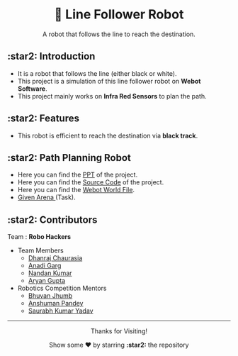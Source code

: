 <h1 align="center"> 🤖 Line Follower Robot </h1>
<p align="center"> A robot that follows the line to reach the destination. </p>

<h2> :star2: Introduction </h2>
<ul>
  <li> It is a robot that follows the line (either black or white).</li>
  <li> This project is a simulation of this line follower robot on <b>Webot Software</b>.</li>
  <li> This project mainly works on <b>Infra Red Sensors</b> to plan the path.</li>
</ul>

<h2> :star2: Features </h2>
<ul>
  <li> This robot is efficient to reach the destination via <b>black track</b>.</li>
</ul>

<h2> :star2: Path Planning Robot </h2>
<ul>
  <li> Here you can find the <a href="link">PPT</a> of the project.</li>
  <li> Here you can find the <a href="https://github.com/dhanrajchaurasia/Line-Follower/blob/main/Source_Code_(Controller).py">Source Code</a> of the project.</li>
  <li> Here you can find the <a href="link">Webot World File</a>.</li>
  <li> <a href=""> Given Arena </a> (Task).</li>
</ul>
<h2> :star2: Contributors </h2>
Team : <b>Robo Hackers</b> 
 <ul>
  <li> Team Members
    <ul>
      <li><a href="https://github.com/dhanrajchaurasia">Dhanraj Chaurasia</a></li>
      <li><a href="#">Anadi Garg</a></li>
      <li><a href="https://github.com/DE-Nandan">Nandan Kumar</a></li>
      <li><a href="#">Aryan Gupta</a></li>
    </ul>
  </li>  
  <li> Robotics Competition Mentors
  <ul>
    <li><a href="#">Bhuvan Jhumb</a></li>
    <li><a href="#">Anshuman Pandey</a></li>
    <li><a href="#">Saurabh Kumar Yadav</a></li>
  </ul>
   </li>
 </ul>
 
---

<p align="center">
<p align="center">Thanks for Visiting!</p>
<p align="center">Show some ❤️ by starring <b>:star2:</b> the repository</p>
</p>
